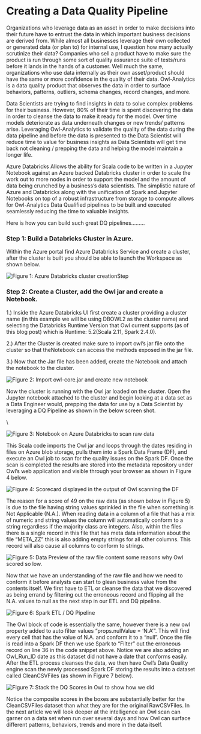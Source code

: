 # Creating a Data Quality Pipeline

Organizations who leverage data as an asset in order to make decisions into their future have to entrust the data in which important business decisions are derived from. While almost all businesses leverage their own collected or generated data (or plan to) for internal use, I question how many actually scrutinize their data?  Companies who sell a product have to make sure the product is run through some sort of quality assurance suite of tests/runs before it lands in the hands of a customer. Well much the same, organizations who use data internally as their own asset/product should have the same or more confidence in the quality of their data. Owl-Analytics is a data quality product that observes the data in order to surface behaviors, patterns, outliers, schema changes, record changes, and more. &#x20;

Data Scientists are trying to find insights in data to solve complex problems for their business.  However, 80% of their time is spent discovering the data in order to cleanse the data to make it ready for the model. Over time models deteriorate as data underneath changes or new trends/ patterns arise.  Leveraging Owl-Analytics to validate the quality of the data during the data pipeline and before the data is presented to the Data Scientist will reduce time to value for business insights as Data Scientists will get time back not cleaning / prepping the data and helping the model maintain a longer life.&#x20;

Azure Databricks Allows the ability for Scala code to be written in a Jupyter Notebook against an Azure backed Databricks cluster in order to scale the work out to more nodes in order to support the model and the amount of data being crunched by a business’s data scientists. The simplistic nature of Azure and Databricks along with the unification of Spark and Jupyter Notebooks on top of a robust infrastructure from storage to compute allows for Owl-Analytics Data Qualified pipelines to be built and executed seamlessly reducing the time to valuable insights.

Here is how you can build such great DQ pipelines………

### Step 1: Build a Databricks Cluster in Azure. &#x20;

Within the Azure portal find Azure Databricks Service and create a cluster, after the cluster is built you should be able to launch the Workspace as shown below.

![Figure 1: Azure Databricks cluster creationStep](https://firebasestorage.googleapis.com/v0/b/gitbook-x-prod.appspot.com/o/spaces%2F-Lb9zlrkw1AEC\_k2s2wG-2632701976%2Fuploads%2FWdz8iiZJLOBRp8nQTdB0%2Ffile.png?alt=media)

### Step 2: Create a Cluster, add the Owl jar and create a Notebook.

1.) Inside the Azure Databricks UI first create a cluster providing a cluster name (in this example we will be using DBOWL2 as the cluster name) and selecting the Databricks Runtime Version that Owl current supports (as of this blog post) which is Runtime: 5.2(Scala 2.11, Spark 2.4.0).&#x20;

2.) After the Cluster is created make sure to import owl’s jar file onto the cluster so that theNotebook can access the methods exposed in the jar file.

&#x20;3.) Now that the Jar file has been added, create the Notebook and attach the notebook to the cluster.

![Figure 2: Import owl-core.jar and create new notebook](../../../.gitbook/assets/image.png)

Now the cluster is running with the Owl jar loaded on the cluster. Open the Jupyter notebook attached to the cluster and begin looking at a data set as a Data Engineer would, prepping the data for use by a Data Scientist by leveraging a DQ Pipeline as shown in the below screen shot.

\


![Figure 3: Notebook on Azure Databricks to scan raw data](<../../../.gitbook/assets/image (1).png>)

This Scala code imports the Owl jar and loops through the dates residing in files on Azure blob storage, pulls them into a Spark Data Frame (DF), and execute an Owl job to scan for the quality issues on the Spark DF. Once the scan is completed the results are stored into the metadata repository under Owl’s web application and visible through your browser as shown in Figure 4 below.

![Figure 4: Scorecard displayed in the output of Owl scanning the DF](<../../../.gitbook/assets/image (2).png>)

The reason for a score of 49 on the raw data (as shown below in Figure 5) is due to the file having string values sprinkled in the file when something is Not Applicable (N.A.). When reading data in a column of a file that has a mix of numeric and string values the column will automatically conform to a string regardless if the majority class are integers. Also, within the files there is a single record in this file that has meta data information about the file “META\_ZZ” this is also adding empty strings for all other columns. This record will also cause all columns to conform to strings.

![Figure 5: Data Preview of the raw file content some reasons why Owl scored so low.](<../../../.gitbook/assets/image (3).png>)

Now that we have an understanding of the raw file and how we need to conform it before analysts can start to glean business value from the contents itself. We first have to ETL or cleanse the data that we discovered as being errand by filtering out the erroneous record and flipping all the N.A. values to null as the next step in our ETL and DQ pipeline.

![ Figure 6: Spark ETL / DQ Pipeline](<../../../.gitbook/assets/image (4).png>)

The Owl block of code is essentially the same, however there is a new owl property added to auto filter values “props.nullValue = ‘N.A’”. This will find every cell that has the value of N.A. and conform it to a “null”. Once the file is read into a Spark DF then we use Spark to “Filter” out the erroneous record on line 36 in the code snippet above. Notice we are also adding an Owl\_Run\_ID date as this dataset did not have a date that conforms easily. After the ETL process cleanses the data, we then have Owl’s Data Quality engine scan the newly processed Spark DF storing the results into a dataset called CleanCSVFiles (as shown in Figure 7 below).

![Figure 7: Stack the DQ Scores in Owl to show how we did ](<../../../.gitbook/assets/image (5).png>)

Notice the composite scores in the boxes are substantially better for the CleanCSVFiles dataset than what they are for the original RawCSVFiles. In the next article we will look deeper at the intelligence an Owl scan can garner on a data set when run over several days and how Owl can surface different patterns, behaviors, trends and more in the data itself.

